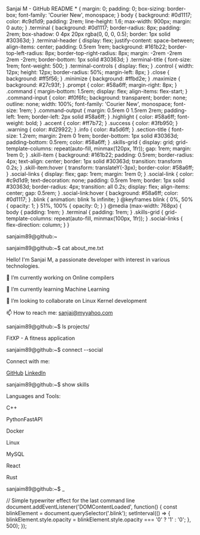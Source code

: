  Sanjai M - GitHub README  \* { margin: 0; padding: 0; box-sizing: border-box; font-family: 'Courier New', monospace; } body { background: #0d1117; color: #c9d1d9; padding: 2rem; line-height: 1.6; max-width: 900px; margin: 0 auto; } .terminal { background: #0d1117; border-radius: 8px; padding: 2rem; box-shadow: 0 4px 20px rgba(0, 0, 0, 0.5); border: 1px solid #30363d; } .terminal-header { display: flex; justify-content: space-between; align-items: center; padding: 0.5rem 1rem; background: #161b22; border-top-left-radius: 8px; border-top-right-radius: 8px; margin: -2rem -2rem 2rem -2rem; border-bottom: 1px solid #30363d; } .terminal-title { font-size: 1rem; font-weight: 500; } .terminal-controls { display: flex; } .control { width: 12px; height: 12px; border-radius: 50%; margin-left: 8px; } .close { background: #ff5f56; } .minimize { background: #ffbd2e; } .maximize { background: #27c93f; } .prompt { color: #58a6ff; margin-right: 8px; } .command { margin-bottom: 1.5rem; display: flex; align-items: flex-start; } .command-input { color: #f0f6fc; background: transparent; border: none; outline: none; width: 100%; font-family: 'Courier New', monospace; font-size: 1rem; } .command-output { margin: 0.5rem 0 1.5rem 2rem; padding-left: 1rem; border-left: 2px solid #58a6ff; } .highlight { color: #58a6ff; font-weight: bold; } .accent { color: #ff7b72; } .success { color: #3fb950; } .warning { color: #d29922; } .info { color: #a5d6ff; } .section-title { font-size: 1.2rem; margin: 2rem 0 1rem; border-bottom: 1px solid #30363d; padding-bottom: 0.5rem; color: #58a6ff; } .skills-grid { display: grid; grid-template-columns: repeat(auto-fill, minmax(120px, 1fr)); gap: 1rem; margin: 1rem 0; } .skill-item { background: #161b22; padding: 0.5rem; border-radius: 4px; text-align: center; border: 1px solid #30363d; transition: transform 0.2s; } .skill-item:hover { transform: translateY(-3px); border-color: #58a6ff; } .social-links { display: flex; gap: 1rem; margin: 1rem 0; } .social-link { color: #c9d1d9; text-decoration: none; padding: 0.5rem 1rem; border: 1px solid #30363d; border-radius: 4px; transition: all 0.2s; display: flex; align-items: center; gap: 0.5rem; } .social-link:hover { background: #58a6ff; color: #0d1117; } .blink { animation: blink 1s infinite; } @keyframes blink { 0%, 50% { opacity: 1; } 51%, 100% { opacity: 0; } } @media (max-width: 768px) { body { padding: 1rem; } .terminal { padding: 1rem; } .skills-grid { grid-template-columns: repeat(auto-fill, minmax(100px, 1fr)); } .social-links { flex-direction: column; } }

sanjaim89@github:~

sanjaim89@github:~$ cat about\_me.txt

Hello! I'm Sanjai M, a passionate developer with interest in various technologies.

🔭 I’m currently working on Online compilers

🌱 I’m currently learning Machine Learning

👯 I’m looking to collaborate on Linux Kernel development

📫 How to reach me: sanjai@myyahoo.com

sanjaim89@github:~$ ls projects/

FitXP - A fitness application

sanjaim89@github:~$ connect --social

Connect with me:

[GitHub](https://github.com/SanjaiM89) [LinkedIn](https://linkedin.com/in/sanjaim89)

sanjaim89@github:~$ show skills

Languages and Tools:

C++

PythonFastAPI

Docker

Linux

MySQL

React

Rust

sanjaim89@github:~$ \_

// Simple typewriter effect for the last command line document.addEventListener('DOMContentLoaded', function() { const blinkElement = document.querySelector('.blink'); setInterval(() => { blinkElement.style.opacity = blinkElement.style.opacity === '0' ? '1' : '0'; }, 500); });
